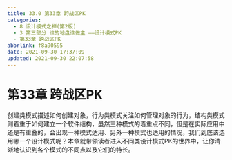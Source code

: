 ```yaml
---
title: 33.0 第33章 跨战区PK
categories: 
  - 8 设计模式之禅(第2版)
  - 3 第三部分 谁的地盘谁做主 ——设计模式PK
  - 第33章 跨战区PK
abbrlink: f8a90595
date: 2021-09-30 17:37:09
updated: 2021-09-30 22:07:58
---
```

# 第33章 跨战区PK
创建类模式描述如何创建对象，行为类模式关注如何管理对象的行为，结构类模式则着重于如何建立一个软件结构，虽然三种模式的着重点不同，但是在实际应用中还是有重叠的，会出现一种模式适用、另外一种模式也适用的情况，我们到底该选用哪一个设计模式呢？本章就带领读者进入不同类设计模式PK的世界中，让你清晰地认识到各个模式的不同点以及它们的特长。
